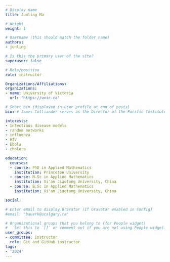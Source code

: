 ```yaml
---
# Display name
title: Junling Ma

# Weight
weight: 1

# Username (this should match the folder name)
authors:
- junling

# Is this the primary user of the site?
superuser: false

# Role/position
role: instructor

Organizations/Affiliations:
organizations:
- name: University of Victoria
  url: "https://uvic.ca"

# Short bio (displayed in user profile at end of posts)
bio: # James Colliander serves as the Director of the Pacific Institute for the Mathematical Sciences.

interests:
- Infectious disease models
- random networks
- influenza
- HIV
- Ebola
- cholera

education:
  courses:
  - course: PhD in Applied Mathematics
    institution: Princeton University
  - course: M.Sc in Applied Mathematics
    institution: Xi'an Jiaotong University, China
  - course: B.Sc in Applied Mathematics
    institution: Xi'an Jiaotong University, China

social:

# Enter email to display Gravatar (if Gravatar enabled in Config)
#email: "bauerk@ucalgary.ca"

# Organizational groups that you belong to (for People widget)
#   Set this to `[]` or comment out if you are not using People widget.
user_groups:
- committee: instructor
  role: Git and GitHub instructor
tags:
- '2024'
---
```

